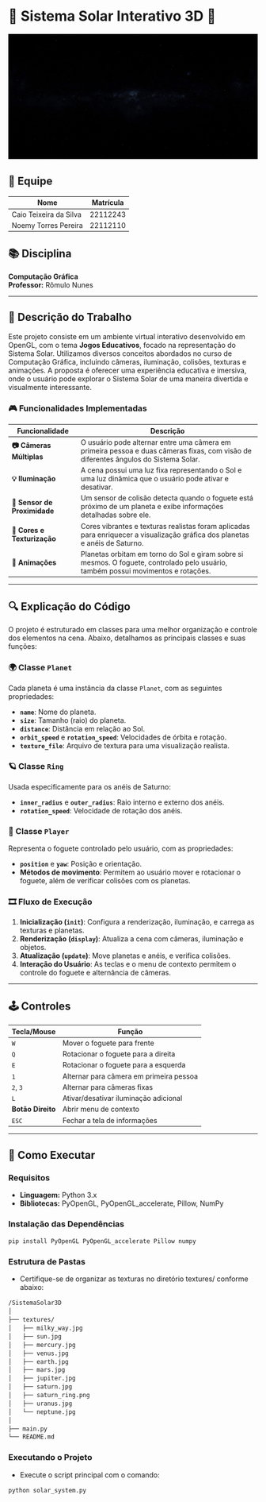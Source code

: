 # 🌌 Sistema Solar Interativo 3D 🌌

![Sistema Solar](textures/milky_way.jpg)

## 👥 Equipe
| Nome                     | Matrícula |
|--------------------------|-----------|
| Caio Teixeira da Silva   | 22112243  |
| Noemy Torres Pereira     | 22112110  |

## 📚 Disciplina
**Computação Gráfica**  
**Professor:** Rômulo Nunes

---

## 📝 Descrição do Trabalho
Este projeto consiste em um ambiente virtual interativo desenvolvido em OpenGL, com o tema **Jogos Educativos**, focado na representação do Sistema Solar. Utilizamos diversos conceitos abordados no curso de Computação Gráfica, incluindo câmeras, iluminação, colisões, texturas e animações. A proposta é oferecer uma experiência educativa e imersiva, onde o usuário pode explorar o Sistema Solar de uma maneira divertida e visualmente interessante.

### 🎮 Funcionalidades Implementadas
| Funcionalidade               | Descrição |
|------------------------------|-----------|
| **📷 Câmeras Múltiplas**      | O usuário pode alternar entre uma câmera em primeira pessoa e duas câmeras fixas, com visão de diferentes ângulos do Sistema Solar. |
| **💡 Iluminação**             | A cena possui uma luz fixa representando o Sol e uma luz dinâmica que o usuário pode ativar e desativar. |
| **🚀 Sensor de Proximidade**  | Um sensor de colisão detecta quando o foguete está próximo de um planeta e exibe informações detalhadas sobre ele. |
| **🎨 Cores e Texturização**   | Cores vibrantes e texturas realistas foram aplicadas para enriquecer a visualização gráfica dos planetas e anéis de Saturno. |
| **🔄 Animações**              | Planetas orbitam em torno do Sol e giram sobre si mesmos. O foguete, controlado pelo usuário, também possui movimentos e rotações. |

---

## 🔍 Explicação do Código
O projeto é estruturado em classes para uma melhor organização e controle dos elementos na cena. Abaixo, detalhamos as principais classes e suas funções:

### 🌍 Classe `Planet`
Cada planeta é uma instância da classe `Planet`, com as seguintes propriedades:
- **`name`**: Nome do planeta.
- **`size`**: Tamanho (raio) do planeta.
- **`distance`**: Distância em relação ao Sol.
- **`orbit_speed`** e **`rotation_speed`**: Velocidades de órbita e rotação.
- **`texture_file`**: Arquivo de textura para uma visualização realista.

### 🪐 Classe `Ring`
Usada especificamente para os anéis de Saturno:
- **`inner_radius`** e **`outer_radius`**: Raio interno e externo dos anéis.
- **`rotation_speed`**: Velocidade de rotação dos anéis.

### 🚀 Classe `Player`
Representa o foguete controlado pelo usuário, com as propriedades:
- **`position`** e **`yaw`**: Posição e orientação.
- **Métodos de movimento**: Permitem ao usuário mover e rotacionar o foguete, além de verificar colisões com os planetas.

### 🎞️ Fluxo de Execução
1. **Inicialização (`init`)**: Configura a renderização, iluminação, e carrega as texturas e planetas.
2. **Renderização (`display`)**: Atualiza a cena com câmeras, iluminação e objetos.
3. **Atualização (`update`)**: Move planetas e anéis, e verifica colisões.
4. **Interação do Usuário**: As teclas e o menu de contexto permitem o controle do foguete e alternância de câmeras.

---

## 🕹️ Controles

| Tecla/Mouse         | Função                                       |
|---------------------|----------------------------------------------|
| `W`                 | Mover o foguete para frente                 |
| `Q`                 | Rotacionar o foguete para a direita         |
| `E`                 | Rotacionar o foguete para a esquerda        |
| `1`                 | Alternar para câmera em primeira pessoa     |
| `2`, `3`            | Alternar para câmeras fixas                 |
| `L`                 | Ativar/desativar iluminação adicional       |
| **Botão Direito**   | Abrir menu de contexto                      |
| `ESC`               | Fechar a tela de informações                |

---

## 🚀 Como Executar

### Requisitos
- **Linguagem:** Python 3.x
- **Bibliotecas:** PyOpenGL, PyOpenGL_accelerate, Pillow, NumPy

### Instalação das Dependências
```bash
pip install PyOpenGL PyOpenGL_accelerate Pillow numpy
```
### Estrutura de Pastas
- Certifique-se de organizar as texturas no diretório textures/ conforme abaixo:
```bash
/SistemaSolar3D
│
├── textures/
│   ├── milky_way.jpg
│   ├── sun.jpg
│   ├── mercury.jpg
│   ├── venus.jpg
│   ├── earth.jpg
│   ├── mars.jpg
│   ├── jupiter.jpg
│   ├── saturn.jpg
│   ├── saturn_ring.png
│   ├── uranus.jpg
│   └── neptune.jpg
│
├── main.py
└── README.md
```

### Executando o Projeto

- Execute o script principal com o comando:

```bash
python solar_system.py
```